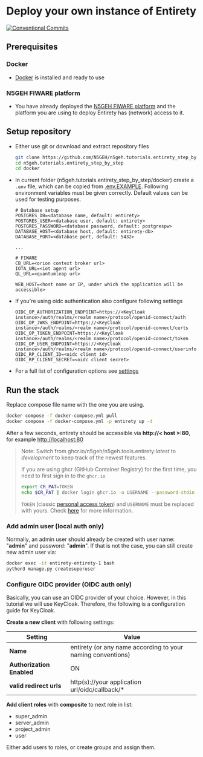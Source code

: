 # Deploy your own instance of Entirety

[![Conventional Commits](https://img.shields.io/badge/Conventional%20Commits-1.0.0-yellow.svg)](https://conventionalcommits.org)

## Prerequisites

### Docker

* [Docker](https://docs.docker.com/engine/install/) is installed and ready to use

### N5GEH FIWARE platform

* You have already deployed the [N5GEH FIWARE platform](https://github.com/N5GEH/n5geh.platform) and the platform you
  are using to deploy Entirety has (network) access to it.

## Setup repository

* Either use git or download and extract repository files
  ```bash
  git clone https://github.com/N5GEH/n5geh.tutorials.entirety_step_by_step.git
  cd n5geh.tutorials.entirety_step_by_step
  cd docker
  ```
* In current folder (n5geh.tutorials.entirety_step_by_step/docker) create a `.env` file, which can be copied from [.env.EXAMPLE](./docker/.env.EXAMPLE). Following environment variables must be given correctly. Default values can be used for testing purposes.
  ```shell
  # Database setup
  POSTGRES_DB=<database name, default: entirety>
  POSTGRES_USER=<database user, default: entirety>
  POSTGRES_PASSWORD=<database password, default: postgrespw>
  DATABASE_HOST=<database host, default: entirety-db>
  DATABASE_PORT=<database port, default: 5432>

  ...

  # FIWARE
  CB_URL=<orion context broker url>
  IOTA_URL=<iot agent url>
  QL_URL=<quantumleap url>

  WEB_HOST=<host name or IP, under which the application will be accessible>
  ```

* If you're using oidc authentication also configure following settings

  ```shell
  OIDC_OP_AUTHORIZATION_ENDPOINT=https://<KeyCloak instance>/auth/realms/<realm name>/protocol/openid-connect/auth
  OIDC_OP_JWKS_ENDPOINT=https://<KeyCloak instance>/auth/realms/<realm name>/protocol/openid-connect/certs
  OIDC_OP_TOKEN_ENDPOINT=https://<KeyCloak instance>/auth/realms/<realm name>/protocol/openid-connect/token
  OIDC_OP_USER_ENDPOINT=https://<KeyCloak instance>/auth/realms/<realm name>/protocol/openid-connect/userinfo
  OIDC_RP_CLIENT_ID=<oidc client id>
  OIDC_RP_CLIENT_SECRET=<oidc client secret>
  ```

* For a full list of configuration options
  see [settings](https://github.com/N5GEH/n5geh.tools.entirety/blob/development/docs/SETTINGS.md)

## Run the stack

Replace compose file name with the one you are using.

```bash
docker compose -f docker-compose.yml pull
docker compose -f docker-compose.yml -p entirety up -d
```
After a few seconds, entirety should be accessible via **http://< host >:80**, for example [http://localhost:80](http://localhost:80)
> Note: Switch from ghcr.io/n5geh/n5geh.tools.entirety:*latest* to *development* to keep track of the newest features.
>
> If you are using ghcr (GitHub Container Registry) for the first time, you need to first sign in to the `ghcr.io`
> ```bash
> export CR_PAT=TOKEN
> echo $CR_PAT | docker login ghcr.io -u USERNAME --password-stdin
> ```
> `TOKEN` (classic [personal access token](https://docs.github.com/en/authentication/keeping-your-account-and-data-secure/managing-your-personal-access-tokens)) and `USERNAME` must be replaced with yours. Check [here](https://docs.github.com/en/packages/working-with-a-github-packages-registry/working-with-the-container-registry#authenticating-with-a-personal-access-token-classic) for more information.

### Add admin user (local auth only)

Normally, an admin user should already be created with user name: "**admin**" and password: "**admin**". If that is not the case, you can still create new admin user via:
```bash
docker exec -it entirety-entirety-1 bash
python3 manage.py createsuperuser
```

### Configure OIDC provider (OIDC auth only)

Basically, you can use an OIDC provider of your choice. However, in this tutorial we will use KeyCloak. Therefore, the
following is a configuration guide for KeyCloak.

**Create a new client** with following settings:

| Setting                   | Value                                                       |
|---------------------------|-------------------------------------------------------------|
| **Name**                  | entirety (or any name according to your naming conventions) |
| **Authorization Enabled** | ON                                                          |
| **valid redirect urls**   | http(s)://your application url/oidc/callback/*              |

**Add client roles** with **composite** to next role in list:

* super_admin
* server_admin
* project_admin
* user

Either add users to roles, or create groups and assign them.

